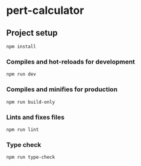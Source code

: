 # pert-calculator

## Project setup
```
npm install
```

### Compiles and hot-reloads for development
```
npm run dev
```

### Compiles and minifies for production
```
npm run build-only
```

### Lints and fixes files
```
npm run lint
```

### Type check
```
npm run type-check
```
